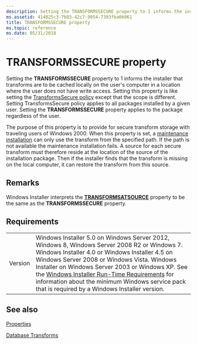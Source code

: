 ```yaml
---
description: Setting the TRANSFORMSSECURE property to 1 informs the installer that transforms are to be cached locally on the user's computer in a location where the user does not have write access.
ms.assetid: 414025c3-7b83-42c7-9954-7393fba06061
title: TRANSFORMSSECURE property
ms.topic: reference
ms.date: 05/31/2018
---
```


# TRANSFORMSSECURE property

Setting the **TRANSFORMSSECURE** property to 1 informs the installer that transforms are to be cached locally on the user's computer in a location where the user does not have write access. Setting this property is like setting the [TransformsSecure policy](transformssecure-policy.md) except that the scope is different. Setting TransformsSecure policy applies to all packages installed by a given user. Setting the **TRANSFORMSSECURE** property applies to the package regardless of the user.

The purpose of this property is to provide for secure transform storage with traveling users of Windows 2000. When this property is set, a [maintenance installation](maintenance-installation.md) can only use the transform from the specified path. If the path is not available the maintenance installation fails. A source for each secure transform must therefore reside at the location of the source of the installation package. Then if the installer finds that the transform is missing on the local computer, it can restore the transform from this source.

## Remarks

Windows Installer interprets the [**TRANSFORMSATSOURCE**](transformsatsource.md) property to be the same as the **TRANSFORMSSECURE** property.

## Requirements



|                    |                                                                                                                                                                                                                                                                                                                                                                                                                                                  |
|--------------------|--------------------------------------------------------------------------------------------------------------------------------------------------------------------------------------------------------------------------------------------------------------------------------------------------------------------------------------------------------------------------------------------------------------------------------------------------|
| Version<br/> | Windows Installer 5.0 on Windows Server 2012, Windows 8, Windows Server 2008 R2 or Windows 7. Windows Installer 4.0 or Windows Installer 4.5 on Windows Server 2008 or Windows Vista. Windows Installer on Windows Server 2003 or Windows XP. See the [Windows Installer Run-Time Requirements](windows-installer-portal.md) for information about the minimum Windows service pack that is required by a Windows Installer version.<br/> |



## See also

<dl> <dt>

[Properties](properties.md)
</dt> <dt>

[Database Transforms](database-transforms.md)
</dt> </dl>

 

 




